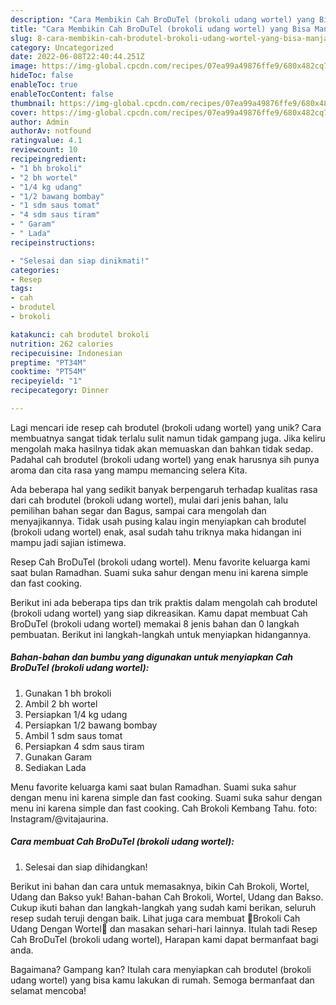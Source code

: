 ```yaml
---
description: "Cara Membikin Cah BroDuTel (brokoli udang wortel) yang Bisa Manjain Lidah"
title: "Cara Membikin Cah BroDuTel (brokoli udang wortel) yang Bisa Manjain Lidah"
slug: 8-cara-membikin-cah-brodutel-brokoli-udang-wortel-yang-bisa-manjain-lidah
category: Uncategorized
date: 2022-06-08T22:40:44.251Z
image: https://img-global.cpcdn.com/recipes/07ea99a49876ffe9/680x482cq70/cah-brodutel-brokoli-udang-wortel-foto-resep-utama.jpg
hideToc: false
enableToc: true
enableTocContent: false
thumbnail: https://img-global.cpcdn.com/recipes/07ea99a49876ffe9/680x482cq70/cah-brodutel-brokoli-udang-wortel-foto-resep-utama.jpg
cover: https://img-global.cpcdn.com/recipes/07ea99a49876ffe9/680x482cq70/cah-brodutel-brokoli-udang-wortel-foto-resep-utama.jpg
author: Admin
authorAv: notfound
ratingvalue: 4.1
reviewcount: 10
recipeingredient:
- "1 bh brokoli"
- "2 bh wortel"
- "1/4 kg udang"
- "1/2 bawang bombay"
- "1 sdm saus tomat"
- "4 sdm saus tiram"
- " Garam"
- " Lada"
recipeinstructions:

- "Selesai dan siap dinikmati!"
categories:
- Resep
tags:
- cah
- brodutel
- brokoli

katakunci: cah brodutel brokoli 
nutrition: 262 calories
recipecuisine: Indonesian
preptime: "PT34M"
cooktime: "PT54M"
recipeyield: "1"
recipecategory: Dinner

---
```





Lagi mencari ide resep cah brodutel (brokoli udang wortel) yang unik? Cara membuatnya sangat tidak terlalu sulit namun tidak gampang juga. Jika keliru mengolah maka hasilnya tidak akan memuaskan dan bahkan tidak sedap. Padahal cah brodutel (brokoli udang wortel) yang enak harusnya sih punya aroma dan cita rasa yang mampu memancing selera Kita.





Ada beberapa hal yang sedikit banyak berpengaruh terhadap kualitas rasa dari cah brodutel (brokoli udang wortel), mulai dari jenis bahan, lalu pemilihan bahan segar dan Bagus, sampai cara mengolah dan menyajikannya. Tidak usah pusing kalau ingin menyiapkan cah brodutel (brokoli udang wortel) enak,      asal sudah tahu triknya maka hidangan ini mampu jadi sajian istimewa.














Resep Cah BroDuTel (brokoli udang wortel). Menu favorite keluarga kami saat bulan Ramadhan. Suami suka sahur dengan menu ini karena simple dan fast cooking.






Berikut ini ada beberapa tips dan trik praktis dalam mengolah cah brodutel (brokoli udang wortel) yang siap dikreasikan. Kamu dapat membuat Cah BroDuTel (brokoli udang wortel) memakai 8 jenis bahan dan 0 langkah pembuatan. Berikut ini langkah-langkah untuk menyiapkan hidangannya.

<!--inarticleads1-->

##### Bahan-bahan dan bumbu yang digunakan untuk menyiapkan Cah BroDuTel (brokoli udang wortel):

1. Gunakan 1 bh brokoli
1. Ambil 2 bh wortel
1. Persiapkan 1/4 kg udang
1. Persiapkan 1/2 bawang bombay
1. Ambil 1 sdm saus tomat
1. Persiapkan 4 sdm saus tiram
1. Gunakan  Garam
1. Sediakan  Lada


Menu favorite keluarga kami saat bulan Ramadhan. Suami suka sahur dengan menu ini karena simple dan fast cooking. Suami suka sahur dengan menu ini karena simple dan fast cooking. Cah Brokoli Kembang Tahu. foto: Instagram/@vitajaurina. 

<!--inarticleads2-->

##### Cara membuat Cah BroDuTel (brokoli udang wortel):


1. Selesai dan siap dihidangkan!

Berikut ini bahan dan cara untuk memasaknya, bikin Cah Brokoli, Wortel, Udang dan Bakso yuk! Bahan-bahan Cah Brokoli, Wortel, Udang dan Bakso. Cukup ikuti bahan dan langkah-langkah yang sudah kami berikan, seluruh resep sudah teruji dengan baik. Lihat juga cara membuat 🥦Brokoli Cah Udang Dengan Wortel🥕 dan masakan sehari-hari lainnya. Itulah tadi Resep Cah BroDuTel (brokoli udang wortel), Harapan kami dapat bermanfaat bagi anda. 

Bagaimana? Gampang kan? Itulah cara menyiapkan cah brodutel (brokoli udang wortel) yang bisa kamu lakukan di rumah. Semoga bermanfaat dan selamat mencoba!
